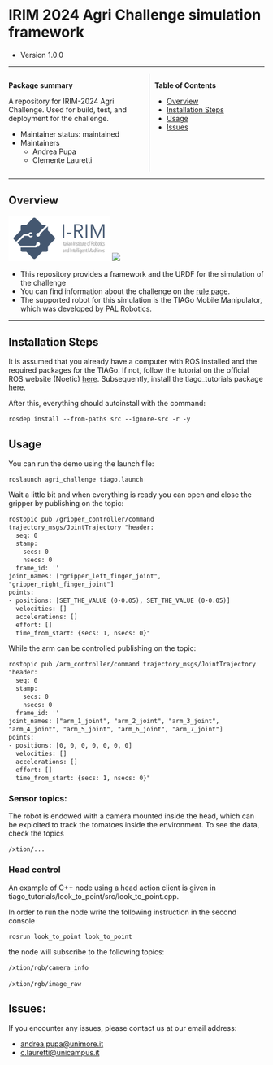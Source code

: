 # IRIM 2024 Agri Challenge simulation framework

- Version 1.0.0

---

<div style="display:flex;">
<div style="flex:50%; padding-right:10px; border-right: 1px solid #dcdde1">

**Package summary**

A repository for IRIM-2024 Agri Challenge. Used for build, test, and deployment for the challenge.

- Maintainer status: maintained
- Maintainers
  - Andrea Pupa
  - Clemente Lauretti


</div>
<div style="flex:40%; padding-left:10px;">

**Table of Contents**
- [Overview](#overview)
- [Installation Steps](#installation-steps)
- [Usage](#usage)
- [Issues](#issues)

</div>
</div>

---

## Overview

<img src="images/irimlogo.png" width="200"/>  <img src="https://www.ros.org/imgs/logo-white.png" width="200"/>

- This repository provides a framework and the URDF for the simulation of the challenge 
- You can find information about the challenge on the <a href="https://i-rim.it/en/challenges-2/">rule page</a>.
- The supported robot for this simulation is the TIAGo Mobile Manipulator, which was developed by PAL Robotics.

---

## Installation Steps

It is assumed that you already have a computer with ROS installed and the required packages for the TIAGo.
If not, follow the tutorial on the official ROS website (Noetic) <a href="http://wiki.ros.org/noetic/Installation">here</a>. Subsequently, install the tiago_tutorials package <a href="http://wiki.ros.org/Robots/TIAGo/Tutorials/Installation/InstallUbuntuAndROS">here</a>.


After this, everything should autoinstall with the command:
```
rosdep install --from-paths src --ignore-src -r -y
```

## Usage
You can run the demo using the launch file:

```
roslaunch agri_challenge tiago.launch
```

Wait a little bit and when everything is ready you can open and close the gripper by publishing on the topic:
```
rostopic pub /gripper_controller/command trajectory_msgs/JointTrajectory "header:
  seq: 0
  stamp:
    secs: 0
    nsecs: 0
  frame_id: ''
joint_names: ["gripper_left_finger_joint", "gripper_right_finger_joint"]
points:
- positions: [SET_THE_VALUE (0-0.05), SET_THE_VALUE (0-0.05)]
  velocities: []
  accelerations: []
  effort: []
  time_from_start: {secs: 1, nsecs: 0}" 
```
While the arm can be controlled publishing on the topic:
```
rostopic pub /arm_controller/command trajectory_msgs/JointTrajectory "header:
  seq: 0
  stamp:
    secs: 0
    nsecs: 0
  frame_id: ''
joint_names: ["arm_1_joint", "arm_2_joint", "arm_3_joint", "arm_4_joint", "arm_5_joint", "arm_6_joint", "arm_7_joint"]
points:                           
- positions: [0, 0, 0, 0, 0, 0, 0]
  velocities: []
  accelerations: []
  effort: []                            
  time_from_start: {secs: 1, nsecs: 0}"
```

### Sensor topics:

The robot is endowed with a camera mounted inside the head, which can be exploited to track the tomatoes inside the environment.
To see the data, check the topics

```
/xtion/...
```
### Head control

An example of C++ node using a head action client is given in tiago_tutorials/look_to_point/src/look_to_point.cpp.

In order to run the node write the following instruction in the second console

```
rosrun look_to_point look_to_point
```
the node will subscribe to the following topics:
```
/xtion/rgb/camera_info

/xtion/rgb/image_raw
```
  
## Issues:

If you encounter any issues, please contact us at our email address:
* andrea.pupa@unimore.it
* c.lauretti@unicampus.it